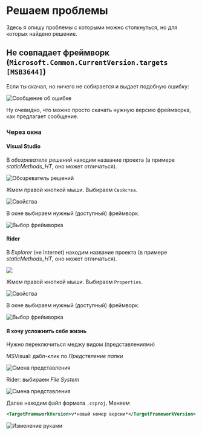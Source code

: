 # Решаем проблемы

Здесь я опишу проблемы с которыми можно столкнуться, но для которых найдено решение.

## Не совпадает фреймворк (`Microsoft.Common.CurrentVersion.targets [MSB3644]`)
Если ты скачал, но ничего не собирается и выдает подобную ошибку:

![Сообщение об ошибке][framework]

Ну очевидно, что можно просто скачать нужную версию фреймворка, как предлагает сообщение.

### Через окна
#### Visual Studio

В *обозревателе решений* находим название проекта (в примере *staticMethods_HT*, оно может отличаться).

![Обозреватель решений][framework-2-mvs]

Жмем правой кнопкой мыши. Выбираем `Свойства`.

![Свойства][framework-2_2-mvs]

В окне выбираем нужный (доступный) фреймворк.

![Выбор фреймворка][framework-2_3-mvs]

#### Rider

В *Explorer* (не Internet) находим название проекта (в примере *staticMethods_HT*, оно может отличаться).

![][framework-2-rider]

Жмем правой кнопкой мыши. Выбираем `Properties`.

![Свойства][framework-2_2-rider]

В окне выбираем нужный (доступный) фреймворк.

![Выбор фреймворка][framework-2_3-rider]

#### Я хочу усложнить себе жизнь

Нужно переключиться меджу видом (представлениями)

MSVisual: дабл-клик по *Предствление папки*

![Смена представления][framework-2_4-mvs]

Rider: выбираем *File System*

![Смена представления][framework-2_4-rider]

Далее находим файл формата `.csproj`. Меняем
```xml
<TargetFrameworkVersion>v*новый номер версии*</TargetFrameworkVersion>
```

![Изменение руками][framework-2_5]



[framework]: ./sources/issue-framework.png

[framework-2-rider]: ./sources/issue-framework-2-rider.png
[framework-2-mvs]: ./sources/issue-framework-2-mvs.png
[framework-2_2-rider]: ./sources/issue-framework-2_2-rider.png
[framework-2_2-mvs]: ./sources/issue-framework-2_2-mvs.png
[framework-2_3-rider]: ./sources/issue-framework-2_3-rider.png
[framework-2_3-mvs]: ./sources/issue-framework-2_3-mvs.png
[framework-2_4-rider]: ./sources/issue-framework-2_4-rider.png
[framework-2_4-mvs]: ./sources/issue-framework-2_4-mvs.png
[framework-2_5]: ./sources/issue-framework-2_5.png

[framework-3-rider]: ./sources/issue-framework-3-rider.png
[framework-3-mvs]: ./sources/issue-framework-3-mvs.png